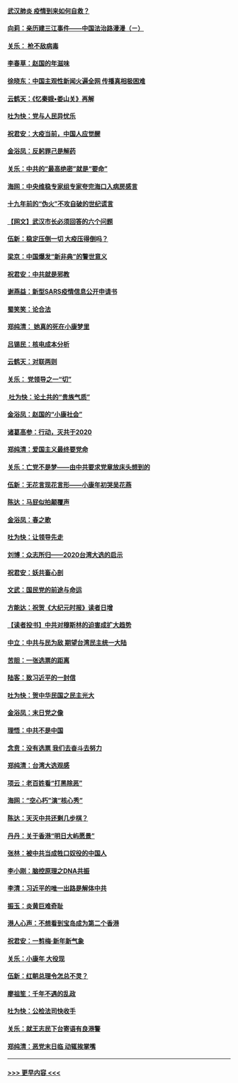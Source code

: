 #### [武汉肺炎 疫情到来如何自救？](../pages/nsc993/n11827632.md?t=01290822) 
#### [向莉：亲历建三江事件——中国法治路漫漫（ㄧ）](../pages/nsc993/n11827190.md?t=01290822) 
#### [关乐： 枪不敌病毒](../pages/nsc993/n11826746.md?t=01290822) 
#### [李春草：赵国的年滋味](../pages/nsc993/n11826321.md?t=01290822) 
#### [徐晓东：中国主观性新闻火遍全网 传播真相极困难](../pages/nsc993/n11826508.md?t=01290822) 
#### [云鹤天：《忆秦娥▪娄山关》再解](../pages/nsc993/n11824682.md?t=01290822) 
#### [吐为快：党与人民异忧乐](../pages/nsc993/n11824660.md?t=01290822) 
#### [祝君安：大疫当前，中国人应觉醒](../pages/nsc993/n11821946.md?t=01290822) 
#### [金浴凤：反躬罪己是解药](../pages/nsc993/n11820280.md?t=01290822) 
#### [关乐：中共的“最高绝密”就是“要命”](../pages/nsc993/n11816946.md?t=01290822) 
#### [海网：中央维稳专家组专家夸完海口入病房感言](../pages/nsc993/n11815138.md?t=01290822) 
#### [十九年前的“伪火”不攻自破的世纪谎言](../pages/nsc993/n11813238.md?t=01290822) 
#### [【网文】武汉市长必须回答的六个问题](../pages/nsc993/n11813848.md?t=01290822) 
#### [伍新：稳定压倒一切 大疫压得倒吗？](../pages/nsc993/n11812634.md?t=01290822) 
#### [梁京：中国爆发“新非典”的警世意义](../pages/nsc993/n11812554.md?t=01290822) 
#### [祝君安：中共就是邪教](../pages/nsc993/n11812431.md?t=01290822) 
#### [谢燕益：新型SARS疫情信息公开申请书](../pages/nsc993/n11808840.md?t=01290822) 
#### [蜀笑笑：论合法](../pages/nsc993/n11808064.md?t=01290822) 
#### [郑纯清： 她真的死在小康梦里](../pages/nsc993/n11806623.md?t=01290822) 
#### [吕锡民：核电成本分析](../pages/nsc993/n11806284.md?t=01290822) 
#### [云鹤天：对联两则](../pages/nsc993/n11805957.md?t=01290822) 
#### [关乐： 党领导之一“切”](../pages/nsc993/n11804505.md?t=01290822) 
#### [ 吐为快：论土共的“贵族气质”](../pages/nsc993/n11804490.md?t=01290822) 
#### [金浴凤：赵国的“小康社会”](../pages/nsc993/n11804452.md?t=01290822) 
#### [诸葛高参：行动，灭共于2020](../pages/nsc993/n11804120.md?t=01290822) 
#### [郑纯清：爱国主义最终要党命](../pages/nsc993/n11802197.md?t=01290822) 
#### [关乐：亡党不是梦——由中共要求党章放床头想到的](../pages/nsc993/n11802156.md?t=01290822) 
#### [伍新：无花言现花言形——小康年初哭吴花燕](../pages/nsc993/n11800044.md?t=01290822) 
#### [陈达：马屁似拍颠覆声](../pages/nsc993/n11800010.md?t=01290822) 
#### [金浴凤：春之歌](../pages/nsc993/n11797687.md?t=01290822) 
#### [吐为快：让领导先走](../pages/nsc993/n11797512.md?t=01290822) 
#### [刘博：众志所归——2020台湾大选的启示](../pages/nsc993/n11796878.md?t=01290822) 
#### [祝君安：妖共畜心剖](../pages/nsc993/n11794273.md?t=01290822) 
#### [文武：国民党的前途与命运](../pages/nsc993/n11794198.md?t=01290822) 
#### [方能达：祝贺《大纪元时报》读者日增](../pages/nsc993/n11793807.md?t=01290822) 
#### [【读者投书】中共对穆斯林的迫害成扩大趋势](../pages/nsc993/n11791371.md?t=01290822) 
#### [中立：中共与民为敌 期望台湾民主统一大陆](../pages/nsc993/n11790392.md?t=01290822) 
#### [苦胆：一张选票的距离](../pages/nsc993/n11788914.md?t=01290822) 
#### [陆客：致习近平的一封信](../pages/nsc993/n11788867.md?t=01290822) 
#### [吐为快：贺中华民国之民主光大](../pages/nsc993/n11788618.md?t=01290822) 
#### [金浴凤：末日党之像](../pages/nsc993/n11787475.md?t=01290822) 
#### [理悟：中共不是中国](../pages/nsc993/n11787463.md?t=01290822) 
#### [念贲：没有选票  我们去奋斗去努力](../pages/nsc993/n11787398.md?t=01290822) 
#### [郑纯清：台湾大选观感](../pages/nsc993/n11786210.md?t=01290822) 
#### [项云：老百姓看“打黑除恶”](../pages/nsc993/n11785398.md?t=01290822) 
#### [海网：“空心朽”演“核心秀”](../pages/nsc993/n11783874.md?t=01290822) 
#### [陈达：天灭中共还剩几步棋？](../pages/nsc993/n11783719.md?t=01290822) 
#### [丹丹：关于香港“明日大屿愿景”](../pages/nsc993/n11783273.md?t=01290822) 
#### [张林：被中共当成牲口奴役的中国人](../pages/nsc993/n11782397.md?t=01290822) 
#### [李小刚：脑控原理之DNA共振](../pages/nsc993/n11780962.md?t=01290822) 
#### [李清：习近平的唯一出路是解体中共](../pages/nsc993/n11780866.md?t=01290822) 
#### [振玉：炎黄巨难奇耻](../pages/nsc993/n11779632.md?t=01290822) 
#### [港人心声：不想看到宝岛成为第二个香港](../pages/nsc993/n11778817.md?t=01290822) 
#### [祝君安：一剪梅‧新年新气象](../pages/nsc993/n11776340.md?t=01290822) 
#### [关乐：小康年 大役现](../pages/nsc993/n11774213.md?t=01290822) 
#### [伍新：红朝总理令怎总不灵？](../pages/nsc993/n11770813.md?t=01290822) 
#### [廖祖笙：千年不遇的乱政](../pages/nsc993/n11770373.md?t=01290822) 
#### [吐为快：公检法司快收手](../pages/nsc993/n11770359.md?t=01290822) 
#### [关乐：就王志民下台寄语有良港警](../pages/nsc993/n11769903.md?t=01290822) 
#### [郑纯清：恶党末日临 动辄挨掌嘴](../pages/nsc993/n11769356.md?t=01290822) 

----
#### [ >>> 更早内容 <<< ](../indexes/nsc993-earlier.md)
